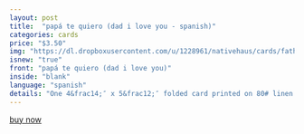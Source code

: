 ```yaml
---
layout: post
title:  "papá te quiero (dad i love you - spanish)"
categories: cards
price: "$3.50"
img: "https://dl.dropboxusercontent.com/u/1228961/nativehaus/cards/fathersday2014/s-dad-iloveyou.jpg"
isnew: "true"
front: "papá te quiero (dad i love you)"
inside: "blank"
language: "spanish"
details: "One 4&frac14;″ x 5&frac12;″ folded card printed on 80# linen cardstock paired with a white envelope."
---
```


<a href="https://gum.co/FXaB" class="button button--green">buy now</a> <script type="text/javascript" src="https://gumroad.com/js/gumroad.js"></script>
